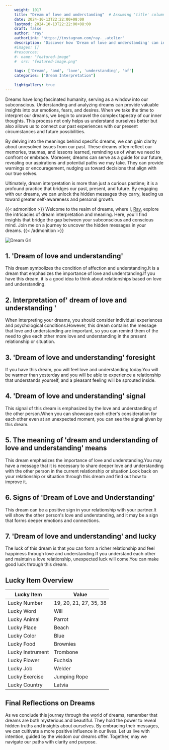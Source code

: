 ```yaml
---
    weight: 1017
    title: "Dream of love and understanding"  # Assuming 'title' column exists
    date: 2024-10-13T22:22:00+08:00
    lastmod: 2024-10-13T22:22:00+08:00
    draft: false
    author: "ray"
    authorLink: "https://instagram.com/ray._.atelier"
    description: "Discover how 'Dream of love and understanding' can interpret your future and uncover its significant meanings in your life."
    #images: []
    #resources:
    #- name: "featured-image"
    #  src: "featured-image.png"
    
    tags: ['Dream', 'and', 'love', 'understanding', 'of']
    categories: ["Dream Interpretation"]
    
    lightgallery: true
---
```

    
Dreams have long fascinated humanity, serving as a window into our subconscious. Understanding and analyzing dreams can provide valuable insights into our emotions, fears, and desires. When we take the time to interpret our dreams, we begin to unravel the complex tapestry of our inner thoughts. This process not only helps us understand ourselves better but also allows us to connect our past experiences with our present circumstances and future possibilities.

By delving into the meanings behind specific dreams, we can gain clarity about unresolved issues from our past. These dreams often reflect our memories, traumas, and lessons learned, reminding us of what we need to confront or embrace. Moreover, dreams can serve as a guide for our future, revealing our aspirations and potential paths we may take. They can provide warnings or encouragement, nudging us toward decisions that align with our true selves.

Ultimately, dream interpretation is more than just a curious pastime; it is a profound practice that bridges our past, present, and future. By engaging with our dreams, we can unlock the hidden messages they carry, leading us toward greater self-awareness and personal growth.

{{< admonition >}}
Welcome to the realm of dreams, where I, [Ray](https://instagram.com/ray._.atelier), explore the intricacies of dream interpretation and meaning. Here, you’ll find insights that bridge the gap between your subconscious and conscious mind. Join me on a journey to uncover the hidden messages in your dreams.
{{< /admonition >}}

![Dream Grl](https://cdn.pixabay.com/photo/2017/11/02/03/35/gothic-2910057_1280.jpg "Dream Grl")

## 1. 'Dream of love and understanding'
This dream symbolizes the condition of affection and understanding.It is a dream that emphasizes the importance of love and understanding.If you have this dream, it is a good idea to think about relationships based on love and understanding.

## 2. Interpretation of' dream of love and understanding '
When interpreting your dreams, you should consider individual experiences and psychological conditions.However, this dream contains the message that love and understanding are important, so you can remind them of the need to give each other more love and understanding in the present relationship or situation.

## 3. 'Dream of love and understanding' foresight
If you have this dream, you will feel love and understanding today.You will be warmer than yesterday and you will be able to experience a relationship that understands yourself, and a pleasant feeling will be sprouted inside.

## 4. 'Dream of love and understanding' signal
This signal of this dream is emphasized by the love and understanding of the other person.When you can showcase each other's consideration for each other even at an unexpected moment, you can see the signal given by this dream.

## 5. The meaning of 'dream and understanding of love and understanding' means
This dream emphasizes the importance of love and understanding.You may have a message that it is necessary to share deeper love and understanding with the other person in the current relationship or situation.Look back on your relationship or situation through this dream and find out how to improve it.

## 6. Signs of 'Dream of Love and Understanding'
This dream can be a positive sign in your relationship with your partner.It will show the other person's love and understanding, and it may be a sign that forms deeper emotions and connections.

## 7. 'Dream of love and understanding' and lucky
The luck of this dream is that you can form a richer relationship and feel happiness through love and understanding.If you understand each other and maintain a love relationship, unexpected luck will come.You can make good luck through this dream.

## Lucky Item Overview
| Lucky Item          | Value              |
|---------------|--------------------|
| Lucky Number        | 19, 20, 21, 27, 35, 38  |
| Lucky Word          | Will |
| Lucky Animal        | Parrot |
| Lucky Place         | Beach     |
| Lucky Color         | Blue     |
| Lucky Food          | Brownies      |
| Lucky Instrument    | Trombone |
| Lucky Flower        | Fuchsia    |
| Lucky Job           | Welder       |
| Lucky Exercise      | Jumping Rope  |
| Lucky Country       | Latvia    |


##  Final Reflections on Dreams

As we conclude this journey through the world of dreams, remember that dreams are both mysterious and beautiful. They hold the power to reveal hidden truths and insights about ourselves. By embracing their messages, we can cultivate a more positive influence in our lives. Let us live with intention, guided by the wisdom our dreams offer. Together, may we navigate our paths with clarity and purpose.
